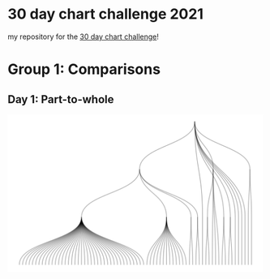 # 30 day chart challenge 2021
my repository for the [30 day chart challenge](https://github.com/Z3tt/30DayChartChallenge_Collection2021)!

# Group 1: Comparisons

## Day 1: Part-to-whole

![dendo](https://github.com/zolli22/30-day-chart-challenge/blob/main/group%201-%20comparisons/day-1-part-to-whole_files/dendo.png)

